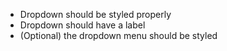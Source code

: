 - Dropdown should be styled properly
- Dropdown should have a label
- (Optional) the dropdown menu should be styled